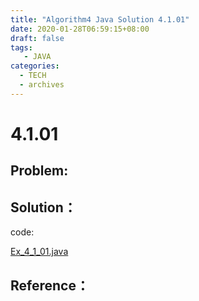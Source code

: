 ```yaml
---
title: "Algorithm4 Java Solution 4.1.01"
date: 2020-01-28T06:59:15+08:00
draft: false
tags:
   - JAVA
categories:
  - TECH
  - archives
---
```



# 4.1.01

## Problem:


## Solution：

code:

[Ex_4_1_01.java](./Ex_4_1_01.java)


## Reference：


